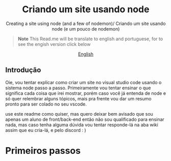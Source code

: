 <p align="center">
 <h1 align="center">Criando um site usando node</h2>
 <p align="center">Creating a site using node (and a few of nodemon)/ Criando um site usando node (e um pouco de nodemon)</p>
</p>


> **Note**
> This Read.me will be translate to english and portuguese, for to see the engish version click below
<p align="center">
    <a href="README.md">English</a>
</p>


## Introdução
Oie, vou tentar explicar como criar um site no visual studio code usando o sistema node passo a passo.
Primeiramente vou tentar ensinar o que significa cada coisa que irei mostrar, porém caso você já entenda de node e só quer relembrar alguns tópicos, mais pra frente vou dar um resumo pronto para ser colado no seu vscode. 

use este readme como quiser, mas quero deixar bem avisado que sou apenas um aluno de front/back-end então não sou qualificado para ensinar nada, mas caso tenha alguma dúvida vou tentar responde-lá na aba wiki assim que eu cria-lá, e pelo discord : )

# Primeiros passos



